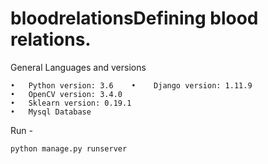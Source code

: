 ﻿# bloodrelationsDefining blood relations.

General Languages and versions

    •	Python version: 3.6    •	Django version: 1.11.9
    •	OpenCV version: 3.4.0
    •	Sklearn version: 0.19.1
    •	Mysql Database

Run -

    python manage.py runserver